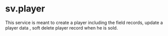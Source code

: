 # sv.player
This service is meant to create a player including the field records, update a player data , soft delete player record when he is sold.

